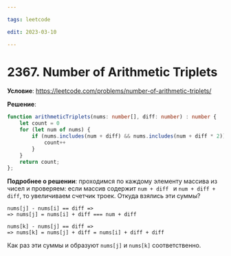 ```yaml
---

tags: leetcode

edit: 2023-03-10

---
```


# 2367. Number of Arithmetic Triplets

**Условие**: https://leetcode.com/problems/number-of-arithmetic-triplets/

**Решение**:
```typescript
function arithmeticTriplets(nums: number[], diff: number) : number {
	let count = 0
	for (let num of nums) {
		if (nums.includes(num + diff) && nums.includes(num + diff * 2)) {
			count++
		}
	}
	return count;
};
```

**Подробнее о решении**: проходимся по каждому элементу массива из чисел и проверяем: если массив содержит `num + diff ` и `num + diff + diff`, то увеличиваем счетчик троек. Откуда взялись эти суммы?

```
nums[j] - nums[i] == diff =>
=> nums[j] = nums[i] + diff === num + diff

nums[k] - nums[j] == diff =>
=> nums[k] = nums[j] + diff = nums[i] + diff + diff 
```

Как раз эти суммы и образуют `nums[j]` и `nums[k]` соответственно.